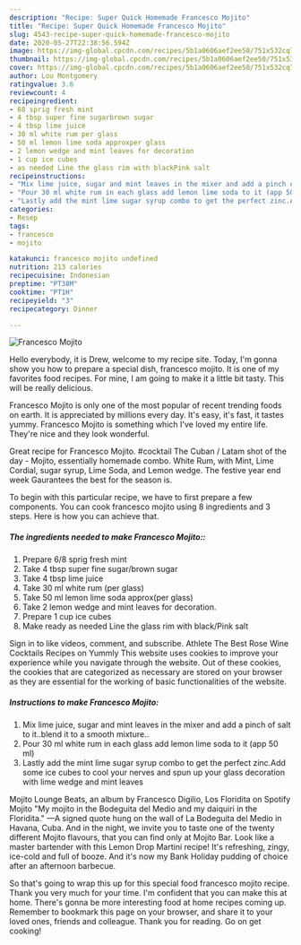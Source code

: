 ```yaml
---
description: "Recipe: Super Quick Homemade Francesco Mojito"
title: "Recipe: Super Quick Homemade Francesco Mojito"
slug: 4543-recipe-super-quick-homemade-francesco-mojito
date: 2020-05-27T22:38:56.594Z
image: https://img-global.cpcdn.com/recipes/5b1a0606aef2ee50/751x532cq70/francesco-mojito-recipe-main-photo.jpg
thumbnail: https://img-global.cpcdn.com/recipes/5b1a0606aef2ee50/751x532cq70/francesco-mojito-recipe-main-photo.jpg
cover: https://img-global.cpcdn.com/recipes/5b1a0606aef2ee50/751x532cq70/francesco-mojito-recipe-main-photo.jpg
author: Lou Montgomery
ratingvalue: 3.6
reviewcount: 4
recipeingredient:
- 68 sprig fresh mint
- 4 tbsp super fine sugarbrown sugar
- 4 tbsp lime juice
- 30 ml white rum per glass
- 50 ml lemon lime soda approxper glass
- 2 lemon wedge and mint leaves for decoration
- 1 cup ice cubes
- as needed Line the glass rim with blackPink salt
recipeinstructions:
- "Mix lime juice, sugar and mint leaves in the mixer and add a pinch of salt to it..blend it to a smooth mixture.."
- "Pour 30 ml white rum in each glass add lemon lime soda to it (app 50 ml)"
- "Lastly add the mint lime sugar syrup combo to get the perfect zinc.Add some ice cubes to cool your nerves and spun up your glass decoration with lime wedge and mint leaves"
categories:
- Resep
tags:
- francesco
- mojito

katakunci: francesco mojito undefined
nutrition: 213 calories
recipecuisine: Indonesian
preptime: "PT38M"
cooktime: "PT1H"
recipeyield: "3"
recipecategory: Dinner

---
```



![Francesco Mojito](https://img-global.cpcdn.com/recipes/5b1a0606aef2ee50/751x532cq70/francesco-mojito-recipe-main-photo.jpg)

Hello everybody, it is Drew, welcome to my recipe site. Today, I'm gonna show you how to prepare a special dish, francesco mojito. It is one of my favorites food recipes. For mine, I am going to make it a little bit tasty. This will be really delicious.

Francesco Mojito is only one of the most popular of recent trending foods on earth. It is appreciated by millions every day. It's easy, it's fast, it tastes yummy. Francesco Mojito is something which I've loved my entire life. They're nice and they look wonderful.

Great recipe for Francesco Mojito. #cocktail The Cuban / Latam shot of the day - Mojito, essentially homemade combo. White Rum, with Mint, Lime Cordial, sugar syrup, Lime Soda, and Lemon wedge. The festive year end week Gaurantees the best for the season is.


To begin with this particular recipe, we have to first prepare a few components. You can cook francesco mojito using 8 ingredients and 3 steps. Here is how you can achieve that.

##### The ingredients needed to make Francesco Mojito::

1. Prepare 6/8 sprig fresh mint
1. Take 4 tbsp super fine sugar/brown sugar
1. Take 4 tbsp lime juice
1. Take 30 ml white rum (per glass)
1. Take 50 ml lemon lime soda approx(per glass)
1. Take 2 lemon wedge and mint leaves for decoration.
1. Prepare 1 cup ice cubes
1. Make ready as needed Line the glass rim with black/Pink salt


Sign in to like videos, comment, and subscribe. Athlete The Best Rose Wine Cocktails Recipes on Yummly This website uses cookies to improve your experience while you navigate through the website. Out of these cookies, the cookies that are categorized as necessary are stored on your browser as they are essential for the working of basic functionalities of the website. 

##### Instructions to make Francesco Mojito:

1. Mix lime juice, sugar and mint leaves in the mixer and add a pinch of salt to it..blend it to a smooth mixture..
1. Pour 30 ml white rum in each glass add lemon lime soda to it (app 50 ml)
1. Lastly add the mint lime sugar syrup combo to get the perfect zinc.Add some ice cubes to cool your nerves and spun up your glass decoration with lime wedge and mint leaves


Mojito Lounge Beats, an album by Francesco Digilio, Los Floridita on Spotify Mojito &#34;My mojito in the Bodeguita del Medio and my daiquiri in the Floridita.&#34; —A signed quote hung on the wall of La Bodeguita del Medio in Havana, Cuba. And in the night, we invite you to taste one of the twenty different Mojito flavours, that you can find only at Mojito Bar. Look like a master bartender with this Lemon Drop Martini recipe! It&#39;s refreshing, zingy, ice-cold and full of booze. And it&#39;s now my Bank Holiday pudding of choice after an afternoon barbecue. 

So that's going to wrap this up for this special food francesco mojito recipe. Thank you very much for your time. I'm confident that you can make this at home. There's gonna be more interesting food at home recipes coming up. Remember to bookmark this page on your browser, and share it to your loved ones, friends and colleague. Thank you for reading. Go on get cooking!
